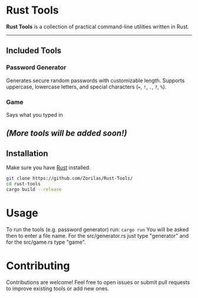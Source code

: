 # Rust Tools

**Rust Tools** is a collection of practical command-line utilities written in Rust.

---

## Included Tools

### Password Generator

Generates secure random passwords with customizable length. Supports uppercase, lowercase letters, and special characters (`=`, `!`, `.`, `?`, `%`).

### Game

Says what you typed in

*(More tools will be added soon!)*
---

## Installation

Make sure you have [Rust](https://www.rust-lang.org/tools/install) installed.

```bash
git clone https://github.com/Zorilas/Rust-Tools/
cd rust-tools
cargo build --release
```

# Usage

To run the tools (e.g. password generator) run:
`cargo run`
You will be asked then to enter a file name. For the src/generator.rs just type "generator" and for the src/game.rs type "game".

# Contributing
Contributions are welcome!
Feel free to open issues or submit pull requests to improve existing tools or add new ones.
